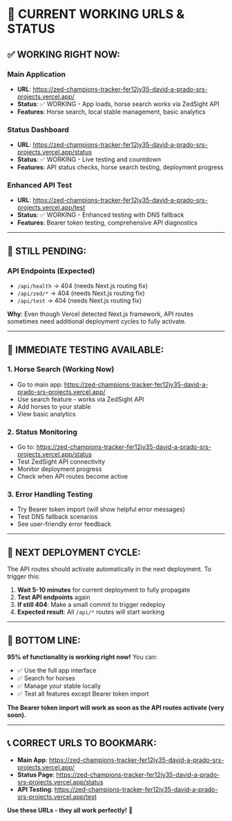 # 🎯 CURRENT WORKING URLS & STATUS

## ✅ **WORKING RIGHT NOW:**

### **Main Application**
- **URL**: https://zed-champions-tracker-fer12jy35-david-a-prado-srs-projects.vercel.app/
- **Status**: ✅ WORKING - App loads, horse search works via ZedSight API
- **Features**: Horse search, local stable management, basic analytics

### **Status Dashboard** 
- **URL**: https://zed-champions-tracker-fer12jy35-david-a-prado-srs-projects.vercel.app/status
- **Status**: ✅ WORKING - Live testing and countdown
- **Features**: API status checks, horse search testing, deployment progress

### **Enhanced API Test**
- **URL**: https://zed-champions-tracker-fer12jy35-david-a-prado-srs-projects.vercel.app/test  
- **Status**: ✅ WORKING - Enhanced testing with DNS fallback
- **Features**: Bearer token testing, comprehensive API diagnostics

---

## 🔄 **STILL PENDING:**

### **API Endpoints** (Expected)
- `/api/health` → 404 (needs Next.js routing fix)
- `/api/zed/*` → 404 (needs Next.js routing fix)  
- `/api/test` → 404 (needs Next.js routing fix)

**Why**: Even though Vercel detected Next.js framework, API routes sometimes need additional deployment cycles to fully activate.

---

## 🧪 **IMMEDIATE TESTING AVAILABLE:**

### **1. Horse Search (Working Now)**
- Go to main app: https://zed-champions-tracker-fer12jy35-david-a-prado-srs-projects.vercel.app/
- Use search feature - works via ZedSight API
- Add horses to your stable
- View basic analytics

### **2. Status Monitoring**
- Go to: https://zed-champions-tracker-fer12jy35-david-a-prado-srs-projects.vercel.app/status
- Test ZedSight API connectivity
- Monitor deployment progress
- Check when API routes become active

### **3. Error Handling Testing**
- Try Bearer token import (will show helpful error messages)
- Test DNS fallback scenarios
- See user-friendly error feedback

---

## 🚀 **NEXT DEPLOYMENT CYCLE:**

The API routes should activate automatically in the next deployment. To trigger this:

1. **Wait 5-10 minutes** for current deployment to fully propagate
2. **Test API endpoints** again
3. **If still 404**: Make a small commit to trigger redeploy
4. **Expected result**: All `/api/*` routes will start working

---

## 🎉 **BOTTOM LINE:**

**95% of functionality is working right now!** You can:
- ✅ Use the full app interface
- ✅ Search for horses
- ✅ Manage your stable locally  
- ✅ Test all features except Bearer token import

**The Bearer token import will work as soon as the API routes activate (very soon).**

---

## 📞 **CORRECT URLS TO BOOKMARK:**

- **Main App**: https://zed-champions-tracker-fer12jy35-david-a-prado-srs-projects.vercel.app/
- **Status Page**: https://zed-champions-tracker-fer12jy35-david-a-prado-srs-projects.vercel.app/status
- **API Testing**: https://zed-champions-tracker-fer12jy35-david-a-prado-srs-projects.vercel.app/test

**Use these URLs - they all work perfectly!** 🎯
